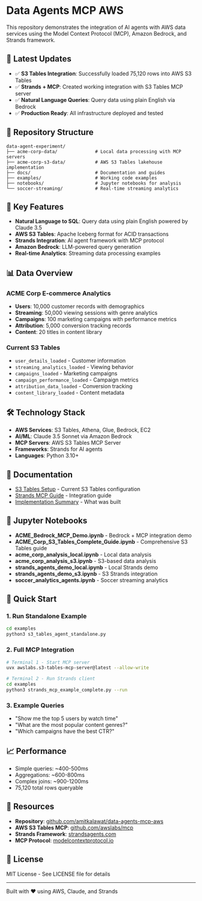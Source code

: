 # Data Agents MCP AWS

This repository demonstrates the integration of AI agents with AWS data services using the Model Context Protocol (MCP), Amazon Bedrock, and Strands framework.

## 🚀 Latest Updates

- ✅ **S3 Tables Integration**: Successfully loaded 75,120 rows into AWS S3 Tables
- ✅ **Strands + MCP**: Created working integration with S3 Tables MCP server
- ✅ **Natural Language Queries**: Query data using plain English via Bedrock
- ✅ **Production Ready**: All infrastructure deployed and tested

## 📁 Repository Structure

```
data-agent-experiment/
├── acme-corp-data/              # Local data processing with MCP servers
├── acme-corp-s3-data/           # AWS S3 Tables lakehouse implementation
├── docs/                        # Documentation and guides
├── examples/                    # Working code examples
├── notebooks/                   # Jupyter notebooks for analysis
└── soccer-streaming/            # Real-time streaming analytics
```

## 🎯 Key Features

- **Natural Language to SQL**: Query data using plain English powered by Claude 3.5
- **AWS S3 Tables**: Apache Iceberg format for ACID transactions
- **Strands Integration**: AI agent framework with MCP protocol
- **Amazon Bedrock**: LLM-powered query generation
- **Real-time Analytics**: Streaming data processing examples

## 📊 Data Overview

### ACME Corp E-commerce Analytics
- **Users**: 10,000 customer records with demographics
- **Streaming**: 50,000 viewing sessions with genre analytics  
- **Campaigns**: 100 marketing campaigns with performance metrics
- **Attribution**: 5,000 conversion tracking records
- **Content**: 20 titles in content library

### Current S3 Tables
- `user_details_loaded` - Customer information
- `streaming_analytics_loaded` - Viewing behavior
- `campaigns_loaded` - Marketing campaigns
- `campaign_performance_loaded` - Campaign metrics
- `attribution_data_loaded` - Conversion tracking
- `content_library_loaded` - Content metadata

## 🛠️ Technology Stack

- **AWS Services**: S3 Tables, Athena, Glue, Bedrock, EC2
- **AI/ML**: Claude 3.5 Sonnet via Amazon Bedrock
- **MCP Servers**: AWS S3 Tables MCP Server
- **Frameworks**: Strands for AI agents
- **Languages**: Python 3.10+

## 📖 Documentation

- [S3 Tables Setup](./docs/S3_TABLES_FINAL_STATUS.md) - Current S3 Tables configuration
- [Strands MCP Guide](./docs/STRANDS_S3_TABLES_MCP_GUIDE.md) - Integration guide
- [Implementation Summary](./docs/STRANDS_MCP_S3TABLES_SUMMARY.md) - What was built

## 📓 Jupyter Notebooks

- **ACME_Bedrock_MCP_Demo.ipynb** - Bedrock + MCP integration demo
- **ACME_Corp_S3_Tables_Complete_Guide.ipynb** - Comprehensive S3 Tables guide
- **acme_corp_analysis_local.ipynb** - Local data analysis
- **acme_corp_analysis_s3.ipynb** - S3-based data analysis
- **strands_agents_demo_local.ipynb** - Local Strands demo
- **strands_agents_demo_s3.ipynb** - S3 Strands integration
- **soccer_analytics_agents.ipynb** - Soccer streaming analytics

## 🚦 Quick Start

### 1. Run Standalone Example
```bash
cd examples
python3 s3_tables_agent_standalone.py
```

### 2. Full MCP Integration
```bash
# Terminal 1 - Start MCP server
uvx awslabs.s3-tables-mcp-server@latest --allow-write

# Terminal 2 - Run Strands client  
cd examples
python3 strands_mcp_example_complete.py --run
```

### 3. Example Queries
- "Show me the top 5 users by watch time"
- "What are the most popular content genres?"
- "Which campaigns have the best CTR?"

## 📈 Performance

- Simple queries: ~400-500ms
- Aggregations: ~600-800ms
- Complex joins: ~900-1200ms
- 75,120 total rows queryable

## 🔗 Resources

- **Repository**: [github.com/amitkalawat/data-agents-mcp-aws](https://github.com/amitkalawat/data-agents-mcp-aws)
- **AWS S3 Tables MCP**: [github.com/awslabs/mcp](https://github.com/awslabs/mcp/tree/main/src/s3-tables-mcp-server)
- **Strands Framework**: [strandsagents.com](https://strandsagents.com/)
- **MCP Protocol**: [modelcontextprotocol.io](https://modelcontextprotocol.io/)

## 📄 License

MIT License - See LICENSE file for details

---

Built with ❤️ using AWS, Claude, and Strands
